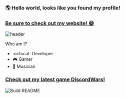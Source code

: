 ### 🌎 Hello world, looks like you found my profile!  
### [Be sure to check out my website! 😄](https://chrisevans9629.github.io/)
![header](https://github.com/chrisevans9629/chrisevans9629/blob/master/assets/images/header.jpg)

Who am I?
- :octocat: Developer
- 🎮 Gamer
- 🎸 Musician

### [Check out my latest game DiscordWars!](https://chrisevans9629.github.io/assets/phaser/discordwars/index.html)

![Build README](https://github.com/chrisevans9629/chrisevans9629/workflows/Build%20README/badge.svg)
